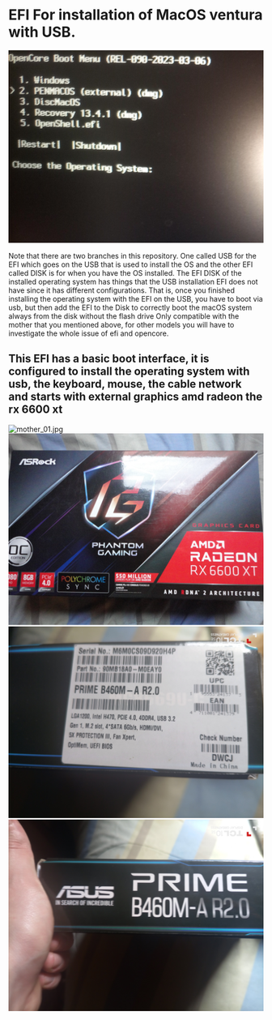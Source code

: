 # EFI For installation of MacOS ventura with USB.

![bootUSB](booting_USB.jpg)

Note that there are two branches in this repository. One called USB for the EFI which goes on the USB that is used to install the OS and the other EFI called DISK is for when you have the OS installed.
The EFI DISK of the installed operating system has things that the USB installation EFI does not have since it has different configurations.
That is, once you finished installing the operating system with the EFI on the USB, you have to boot via usb, but then add the EFI to the Disk to correctly boot the macOS system always from the disk without the flash drive
Only compatible with the mother that you mentioned above, for other models you will have to investigate the whole issue of efi and opencore.

## This EFI has a basic boot interface, it is configured to install the operating system with usb, the keyboard, mouse, the cable network and starts with external graphics amd radeon the rx 6600 xt


![mother_01.jpg](mother_01.jpg)
![rx6600xt.jpeg](rx6600xt.jpeg)
![mother_02.jpg](mother_02.jpg)
![mother_03.jpg](mother_03.jpg)


